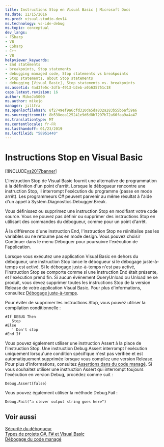 ```yaml
---
title: Instructions Stop en Visual Basic | Microsoft Docs
ms.date: 11/15/2016
ms.prod: visual-studio-dev14
ms.technology: vs-ide-debug
ms.topic: conceptual
dev_langs:
- FSharp
- VB
- CSharp
- C++
- VB
helpviewer_keywords:
- End statements
- breakpoints, Stop statements
- debugging managed code, Stop statements vs breakpoints
- Stop statements, about Stop statements
- debugging [Visual Basic], Stop statements vs. breakpoints
ms.assetid: 4ad3fe5c-3dfb-4913-b2eb-a0b635751c18
caps.latest.revision: 16
author: MikeJo5000
ms.author: mikejo
manager: jillfra
ms.openlocfilehash: 8f2749ef9a6cfd310da5da832a283b55b6af59a6
ms.sourcegitcommit: 8b538eea125241e9d6d8b7297b72a66faa9a4a47
ms.translationtype: MT
ms.contentlocale: fr-FR
ms.lasthandoff: 01/23/2019
ms.locfileid: "58951440"
---
```

# <a name="stop-statements-in-visual-basic"></a>Instructions Stop en Visual Basic
[!INCLUDE[vs2017banner](../includes/vs2017banner.md)]

L'instruction Stop de Visual Basic fournit une alternative de programmation à la définition d'un point d'arrêt. Lorsque le débogueur rencontre une instruction Stop, il interrompt l'exécution du programme (passe en mode arrêt). Les programmeurs C# peuvent parvenir au même résultat à l'aide d'un appel à System.Diagnostics.Debugger.Break.  
  
 Vous définissez ou supprimez une instruction Stop en modifiant votre code source. Vous ne pouvez pas définir ou supprimer des instructions Stop en utilisant des commandes du débogueur, comme pour un point d'arrêt.  
  
 À la différence d'une instruction End, l'instruction Stop ne réinitialise pas les variables ou ne retourne pas en mode design. Vous pouvez choisir Continuer dans le menu Déboguer pour poursuivre l'exécution de l'application.  
  
 Lorsque vous exécutez une application Visual Basic en dehors du débogueur, une instruction Stop lance le débogueur si le débogage juste-à-temps est activé. Si le débogage juste-à-temps n'est pas activé, l'instruction Stop se comporte comme si une instruction End était présente, et l'exécution prend fin. Si aucun événement QueryUnload ou Unload ne se produit, vous devez supprimer toutes les instructions Stop de la version Release de votre application Visual Basic. Pour plus d’informations, consultez [Débogage juste-à-temps](../debugger/just-in-time-debugging-in-visual-studio.md).  
  
 Pour éviter de supprimer les instructions Stop, vous pouvez utiliser la compilation conditionnelle :  
  
```  
#If DEBUG Then  
   Stop  
#Else  
   ' Don't stop  
#End If  
```  
  
 Vous pouvez également utiliser une instruction Assert à la place de l'instruction Stop. Une instruction Debug.Assert interrompt l'exécution uniquement lorsqu'une condition spécifique n'est pas vérifiée et est automatiquement supprimée lorsque vous compilez une version Release. Pour plus d’informations, consultez [Assertions dans du code managé](../debugger/assertions-in-managed-code.md). Si vous souhaitez utiliser une instruction Assert qui interrompt toujours l'exécution en version Debug, procédez comme suit :  
  
```  
Debug.Assert(false)  
```  
  
 Vous pouvez également utiliser la méthode Debug.Fail :  
  
```  
Debug.Fail("a clever output string goes here")  
```  
  
## <a name="see-also"></a>Voir aussi  
 [Sécurité du débogueur](../debugger/debugger-security.md)   
 [Types de projets C#, F# et Visual Basic](../debugger/debugging-preparation-csharp-f-hash-and-visual-basic-project-types.md)   
 [Débogage du code managé](../debugger/debugging-managed-code.md)
